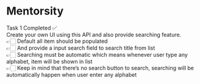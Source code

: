 # Mentorsity
Task 1 Completed ✅<br>
Create your own UI using this API and also provide searching feature. <br>
👉🏻 Default all item should be populated <br>
👉🏻 And provide a input search field to search title from list <br>
👉🏻 Searching must be automatic which means whenever user type any alphabet, item will be shown in list <br>
👉🏻 Keep in mind that there’s no search button to search, searching will be automatically happen when user enter any alphabet <br>
